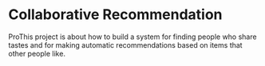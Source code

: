 # Collaborative Recommendation
 ProThis project is about how to build a system for finding people who share tastes and for making automatic recommendations based on items that other people like.
